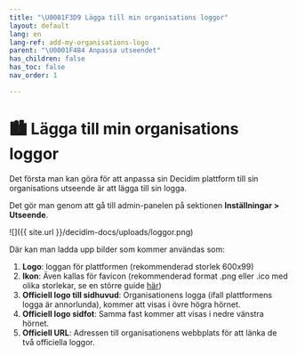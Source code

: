 ```yaml
---
title: "\U0001F3D9 Lägga till min organisations loggor"
layout: default
lang: en
lang-ref: add-my-organisations-logo
parent: "\U0001F484 Anpassa utseendet"
has_children: false
has_toc: false
nav_order: 1

---
```

# 🏙 Lägga till min organisations loggor

Det första man kan göra för att anpassa sin Decidim plattform till sin organisations utseende är att lägga till sin logga.

Det gör man genom att gå till admin-panelen på sektionen **Inställningar > Utseende**.

![]({{ site.url }}/decidim-docs/uploads/loggor.png)

Där kan man ladda upp bilder  som kommer användas som:

1. **Logo**: loggan för plattformen (rekommenderad storlek 600x99)
2. **Ikon**: Även kallas för favicon (rekommenderad format .png eller .ico med olika storlekar, se en större guide [här](https://www.emergeinteractive.com/insights/detail/the-essentials-of-favicons/))
3. **Officiell logo till sidhuvud**: Organisationens logga (ifall plattformens logga är annorlunda), kommer att visas i övre högra hörnet.
4. **Officiell logo sidfot**: Samma fast kommer att visas i nedre vänstra hörnet.
5. **Officiell URL**: Adressen till organisationens webbplats för att länka de två officiella loggor.
